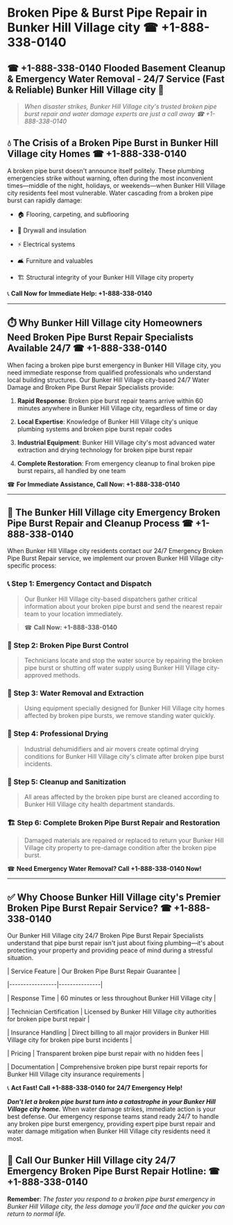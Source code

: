 # Broken Pipe & Burst Pipe Repair in Bunker Hill Village city ☎ +1-888-338-0140  
## ☎ +1-888-338-0140 Flooded Basement Cleanup & Emergency Water Removal - 24/7 Service (Fast & Reliable) Bunker Hill Village city 🚨  

> *When disaster strikes, Bunker Hill Village city's trusted broken pipe burst repair and water damage experts are just a call away ☎ +1-888-338-0140*  

## 💧 The Crisis of a Broken Pipe Burst in Bunker Hill Village city Homes ☎ +1-888-338-0140  

A broken pipe burst doesn't announce itself politely. These plumbing emergencies strike without warning, often during the most inconvenient times—middle of the night, holidays, or weekends—when Bunker Hill Village city residents feel most vulnerable. Water cascading from a broken pipe burst can rapidly damage:  

* 🏠 Flooring, carpeting, and subflooring  
* 🧱 Drywall and insulation  
* ⚡ Electrical systems  
* 🛋️ Furniture and valuables  
* 🏗️ Structural integrity of your Bunker Hill Village city property  

📞 **Call Now for Immediate Help: +1-888-338-0140**  

---  

## ⏱️ Why Bunker Hill Village city Homeowners Need Broken Pipe Burst Repair Specialists Available 24/7 ☎ +1-888-338-0140  

When facing a broken pipe burst emergency in Bunker Hill Village city, you need immediate response from qualified professionals who understand local building structures. Our Bunker Hill Village city-based 24/7 Water Damage and Broken Pipe Burst Repair Specialists provide:  

1. **Rapid Response**: Broken pipe burst repair teams arrive within 60 minutes anywhere in Bunker Hill Village city, regardless of time or day  
2. **Local Expertise**: Knowledge of Bunker Hill Village city's unique plumbing systems and broken pipe burst repair codes  
3. **Industrial Equipment**: Bunker Hill Village city's most advanced water extraction and drying technology for broken pipe burst repair  
4. **Complete Restoration**: From emergency cleanup to final broken pipe burst repairs, all handled by one team  

☎ **For Immediate Assistance, Call Now: +1-888-338-0140**  

---  

## 🔧 The Bunker Hill Village city Emergency Broken Pipe Burst Repair and Cleanup Process ☎ +1-888-338-0140  

When Bunker Hill Village city residents contact our 24/7 Emergency Broken Pipe Burst Repair service, we implement our proven Bunker Hill Village city-specific process:  

### 📞 Step 1: Emergency Contact and Dispatch  
> Our Bunker Hill Village city-based dispatchers gather critical information about your broken pipe burst and send the nearest repair team to your location immediately.  
> ☎ **Call Now: +1-888-338-0140**  

### 🚿 Step 2: Broken Pipe Burst Control  
> Technicians locate and stop the water source by repairing the broken pipe burst or shutting off water supply using Bunker Hill Village city-approved methods.  

### 🌊 Step 3: Water Removal and Extraction  
> Using equipment specially designed for Bunker Hill Village city homes affected by broken pipe bursts, we remove standing water quickly.  

### 💨 Step 4: Professional Drying  
> Industrial dehumidifiers and air movers create optimal drying conditions for Bunker Hill Village city's climate after broken pipe burst incidents.  

### 🧼 Step 5: Cleanup and Sanitization  
> All areas affected by the broken pipe burst are cleaned according to Bunker Hill Village city health department standards.  

### 🏗️ Step 6: Complete Broken Pipe Burst Repair and Restoration  
> Damaged materials are repaired or replaced to return your Bunker Hill Village city property to pre-damage condition after the broken pipe burst.  

☎ **Need Emergency Water Removal? Call +1-888-338-0140 Now!**  

---  

## ✅ Why Choose Bunker Hill Village city's Premier Broken Pipe Burst Repair Service? ☎ +1-888-338-0140  

Our Bunker Hill Village city 24/7 Broken Pipe Burst Repair Specialists understand that pipe burst repair isn't just about fixing plumbing—it's about protecting your property and providing peace of mind during a stressful situation.  

| Service Feature | Our Broken Pipe Burst Repair Guarantee |  
|-----------------|---------------|  
| Response Time | 60 minutes or less throughout Bunker Hill Village city |  
| Technician Certification | Licensed by Bunker Hill Village city authorities for broken pipe burst repair |  
| Insurance Handling | Direct billing to all major providers in Bunker Hill Village city for broken pipe burst incidents |  
| Pricing | Transparent broken pipe burst repair with no hidden fees |  
| Documentation | Comprehensive broken pipe burst repair reports for Bunker Hill Village city insurance requirements |  

📞 **Act Fast! Call +1-888-338-0140 for 24/7 Emergency Help!**  

***Don't let a broken pipe burst turn into a catastrophe in your Bunker Hill Village city home.*** When water damage strikes, immediate action is your best defense. Our emergency response teams stand ready 24/7 to handle any broken pipe burst emergency, providing expert pipe burst repair and water damage mitigation when Bunker Hill Village city residents need it most.  

## 📱 Call Our Bunker Hill Village city 24/7 Emergency Broken Pipe Burst Repair Hotline: ☎ +1-888-338-0140  

**Remember**: *The faster you respond to a broken pipe burst emergency in Bunker Hill Village city, the less damage you'll face and the quicker you can return to normal life.*